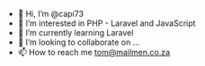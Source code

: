 - 👋 Hi, I’m @capi73
- 👀 I’m interested in PHP - Laravel and JavaScript
- 🌱 I’m currently learning Laravel
- 💞️ I’m looking to collaborate on ...
- 📫 How to reach me tom@mailmen.co.za

<!---
capi73/capi73 is a ✨ special ✨ repository because its `README.md` (this file) appears on your GitHub profile.
You can click the Preview link to take a look at your changes.
--->
